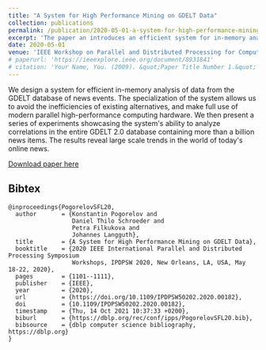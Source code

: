 ```yaml
---
title: "A System for High Performance Mining on GDELT Data"
collection: publications
permalink: /publication/2020-05-01-a-system-for-high-performance-mining-5
excerpt: 'The paper an introduces an efficient system for in-memory analysis of data from the GDELT database, utilizing modern parallel high-performance computing hardware. Our experiments with the GDELT 2.0 database, containing over a billion news items, revealed significant trends in online news.'
date: 2020-05-01
venue: 'IEEE Workshop on Parallel and Distributed Processing for Computational Social Systems'
# paperurl: 'https://ieeexplore.ieee.org/document/8931841'
# citation: 'Your Name, You. (2009). &quot;Paper Title Number 1.&quot; <i>Journal 1</i>. 1(1).'
---
```

We design a system for efficient in-memory analysis of data from the GDELT database of news events. The specialization of the system allows us to avoid the inefficiencies of existing alternatives, and make full use of modern parallel high-performance computing hardware. We then present a series of experiments showcasing the system's ability to analyze correlations in the entire GDELT 2.0 database containing more than a billion news items. The results reveal large scale trends in the world of today's online news.

[Download paper here](https://www.researchgate.net/publication/343270734_A_System_for_High_Performance_Mining_on_GDELT_Data)

## Bibtex

```
@inproceedings{PogorelovSFL20,
  author       = {Konstantin Pogorelov and
                  Daniel Thilo Schroeder and
                  Petra Filkukova and
                  Johannes Langguth},
  title        = {A System for High Performance Mining on GDELT Data},
  booktitle    = {2020 IEEE International Parallel and Distributed Processing Symposium
                  Workshops, IPDPSW 2020, New Orleans, LA, USA, May 18-22, 2020},
  pages        = {1101--1111},
  publisher    = {IEEE},
  year         = {2020},
  url          = {https://doi.org/10.1109/IPDPSW50202.2020.00182},
  doi          = {10.1109/IPDPSW50202.2020.00182},
  timestamp    = {Thu, 14 Oct 2021 10:37:33 +0200},
  biburl       = {https://dblp.org/rec/conf/ipps/PogorelovSFL20.bib},
  bibsource    = {dblp computer science bibliography, https://dblp.org}
}
```